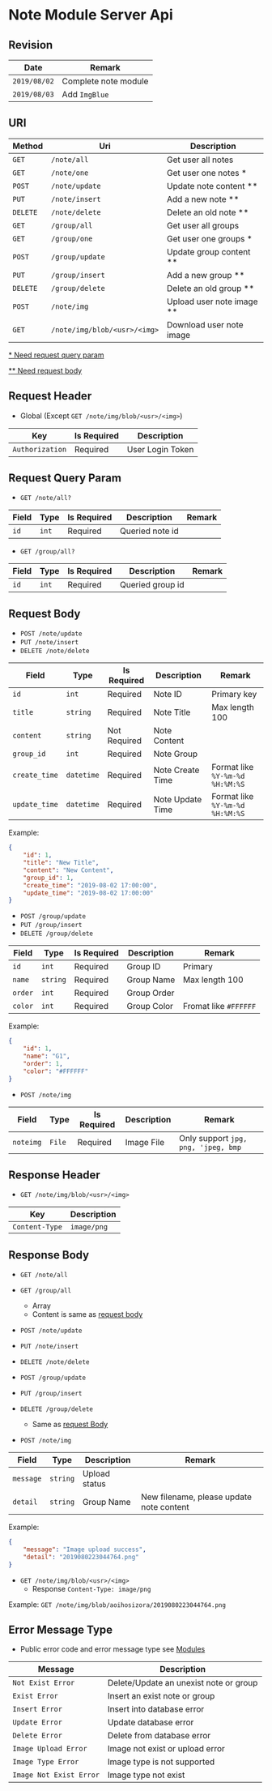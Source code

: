 # Note Module Server Api

## Revision

|Date|Remark|
|--|--|
|`2019/08/02`|Complete note module|
|`2019/08/03`|Add `ImgBlue`|

## URI

|Method|Uri|Description|
|--|--|--|
|`GET`|`/note/all`|Get user all notes|
|`GET`|`/note/one`|Get user one notes \*|
|`POST`|`/note/update`|Update note content \*\*|
|`PUT`|`/note/insert`|Add a new note \*\*|
|`DELETE`|`/note/delete`|Delete an old note \*\*|
|`GET`|`/group/all`|Get user all groups|
|`GET`|`/group/one`|Get user one groups \*|
|`POST`|`/group/update`|Update group content \*\*|
|`PUT`|`/group/insert`|Add a new group \*\*|
|`DELETE`|`/group/delete`|Delete an old group \*\*|
|`POST`|`/note/img`|Upload user note image \*\*|
|`GET`|`/note/img/blob/<usr>/<img>`|Download user note image|

[\* Need request query param](https://github.com/Aoi-hosizora/Biji_BackEnd/blob/master/app/Modules/Note/readme.md#request-query-param)

[\*\* Need request body](https://github.com/Aoi-hosizora/Biji_BackEnd/blob/master/app/Modules/Note/readme.md#request-body)

## Request Header

+ Global (Except `GET /note/img/blob/<usr>/<img>`)

|Key|Is Required|Description|
|--|--|--|
|`Authorization`|Required|User Login Token|

## Request Query Param

+ `GET /note/all?`

|Field|Type|Is Required|Description|Remark|
|--|--|--|--|--|
|`id`|`int`|Required|Queried note id||

+ `GET /group/all?`

|Field|Type|Is Required|Description|Remark|
|--|--|--|--|--|
|`id`|`int`|Required|Queried group id||

## Request Body

+ `POST /note/update`
+ `PUT /note/insert`
+ `DELETE /note/delete`

|Field|Type|Is Required|Description|Remark|
|--|--|--|--|--|
|`id`|`int`|Required|Note ID|Primary key|
|`title`|`string`|Required|Note Title|Max length 100|
|`content`|`string`|Not Required|Note Content||
|`group_id`|`int`|Required|Note Group||
|`create_time`|`datetime`|Required|Note Create Time|Format like `%Y-%m-%d %H:%M:%S`|
|`update_time`|`datetime`|Required|Note Update Time|Format like `%Y-%m-%d %H:%M:%S`|

Example:

```json
{
    "id": 1,
    "title": "New Title",
    "content": "New Content",
    "group_id": 1,
    "create_time": "2019-08-02 17:00:00",
    "update_time": "2019-08-02 17:00:00"
}
```

+ `POST /group/update`
+ `PUT /group/insert`
+ `DELETE /group/delete`

|Field|Type|Is Required|Description|Remark|
|--|--|--|--|--|
|`id`|`int`|Required|Group ID|Primary|
|`name`|`string`|Required|Group Name|Max length 100|
|`order`|`int`|Required|Group Order||
|`color`|`int`|Required|Group Color|Fromat like `#FFFFFF`|

Example:

```json
{
    "id": 1,
    "name": "G1",
    "order": 1,
    "color": "#FFFFFF"
}
```

+ `POST /note/img`

|Field|Type|Is Required|Description|Remark|
|--|--|--|--|--|
|`noteimg`|`File`|Required|Image File|Only support `jpg, png, 'jpeg, bmp`|

## Response Header

+ `GET /note/img/blob/<usr>/<img>`

|Key|Description|
|--|--|
|`Content-Type`|`image/png`|


## Response Body

+ `GET /note/all`
+ `GET /group/all`
    + Array
    + Content is same as [request body](https://github.com/Aoi-hosizora/Biji_BackEnd/blob/master/app/Modules/Note/readme.md#request-body)

+ `POST /note/update`
+ `PUT /note/insert`
+ `DELETE /note/delete`
+ `POST /group/update`
+ `PUT /group/insert`
+ `DELETE /group/delete`
    + Same as [request Body](https://github.com/Aoi-hosizora/Biji_BackEnd/blob/master/app/Modules/Note/readme.md#request-body)

+ `POST /note/img`

|Field|Type|Description|Remark|
|--|--|--|--|
|`message`|`string`|Upload status||
|`detail`|`string`|Group Name|New filename, please update note content|

Example:

```json
{
    "message": "Image upload success",
    "detail": "2019080223044764.png"
}
```

+ `GET /note/img/blob/<usr>/<img>`
    + Response `Content-Type: image/png`

Example: `GET /note/img/blob/aoihosizora/2019080223044764.png`

## Error Message Type

+ Public error code and error message type see [Modules](https://github.com/Aoi-hosizora/Biji_BackEnd/blob/master/app/Modules/readme.md)

|Message|Description|
|--|--|
|`Not Exist Error`|Delete/Update an unexist note or group|
|`Exist Error`|Insert an exist note or group|
|`Insert Error`|Insert into database error|
|`Update Error`|Update database error|
|`Delete Error`|Delete from database error|
|`Image Upload Error`|Image not exist or upload error|
|`Image Type Error`|Image type is not supported|
|`Image Not Exist Error`|Image type not exist|